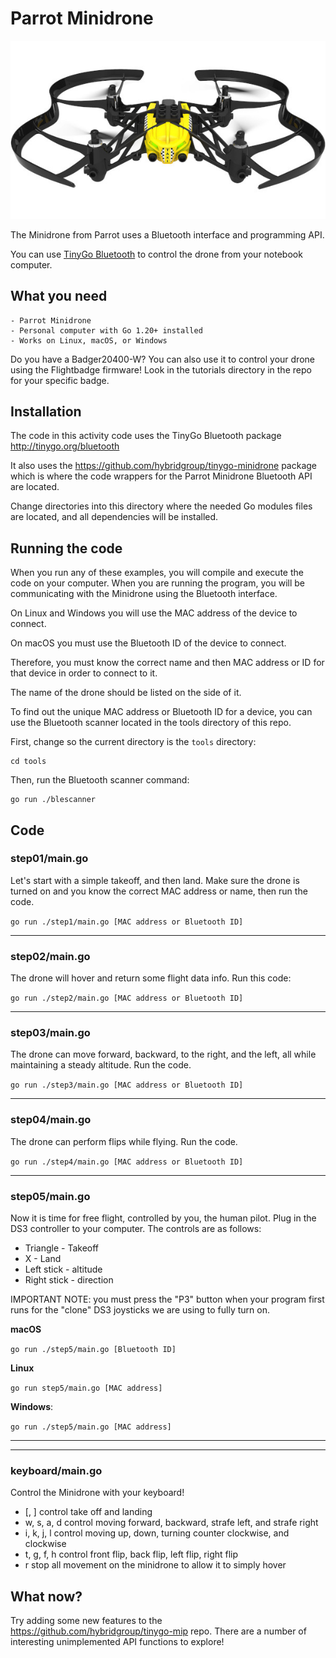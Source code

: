 # Parrot Minidrone

![Parrot Minidrone](../../images/minidrone.jpg)

The Minidrone from Parrot uses a Bluetooth interface and programming API.

You can use [TinyGo Bluetooth](https://tinygo.org/bluetooth) to control the drone from your notebook computer.

## What you need

    - Parrot Minidrone
    - Personal computer with Go 1.20+ installed
    - Works on Linux, macOS, or Windows

Do you have a Badger20400-W? You can also use it to control your drone using the Flightbadge firmware! Look in the tutorials directory in the repo for your specific badge.

## Installation

The code in this activity code uses the TinyGo Bluetooth package http://tinygo.org/bluetooth

It also uses the https://github.com/hybridgroup/tinygo-minidrone package which is where the code wrappers for the Parrot Minidrone Bluetooth API are located.

Change directories into this directory where the needed Go modules files are located, and all dependencies will be installed.

## Running the code

When you run any of these examples, you will compile and execute the code on your computer. When you are running the program, you will be communicating with the Minidrone using the Bluetooth interface.

On Linux and Windows you will use the MAC address of the device to connect.

On macOS you must use the Bluetooth ID of the device to connect.

Therefore, you must know the correct name and then MAC address or ID for that device in order to connect to it.

The name of the drone should be listed on the side of it.

To find out the unique MAC address or Bluetooth ID for a device, you can use the Bluetooth scanner located in the tools directory of this repo.

First, change so the current directory is the `tools` directory:

```shell
cd tools
```

Then, run the Bluetooth scanner command:

```shell
go run ./blescanner
```

## Code

### step01/main.go

Let's start with a simple takeoff, and then land. Make sure the drone is turned on and you know the correct MAC address or name, then run the code.

```go run ./step1/main.go [MAC address or Bluetooth ID]```

<hr>

### step02/main.go

The drone will hover and return some flight data info. Run this code:

```go run ./step2/main.go [MAC address or Bluetooth ID]```

<hr>

### step03/main.go

The drone can move forward, backward, to the right, and the left, all while maintaining a steady altitude. Run the code. 

```go run ./step3/main.go [MAC address or Bluetooth ID]```

<hr>

### step04/main.go

The drone can perform flips while flying. Run the code.

```go run ./step4/main.go [MAC address or Bluetooth ID]```

<hr>

### step05/main.go

Now it is time for free flight, controlled by you, the human pilot. Plug in the DS3 controller to your computer. The controls are as follows:

* Triangle    - Takeoff
* X           - Land
* Left stick  - altitude
* Right stick - direction


IMPORTANT NOTE: you must press the "P3" button when your program first runs for the "clone" DS3 joysticks we are using to fully turn on.

**macOS**

`go run ./step5/main.go [Bluetooth ID]`

**Linux**

`go run step5/main.go [MAC address]`

**Windows**:

`go run ./step5/main.go [MAC address]`

<hr>

<hr>

### keyboard/main.go

Control the Minidrone with your keyboard!

- [, ] control take off and landing
- w, s, a, d control moving forward, backward, strafe left, and strafe right
- i, k, j, l control moving up, down, turning counter clockwise, and clockwise
- t, g, f, h control front flip, back flip, left flip, right flip
- r stop all movement on the minidrone to allow it to simply hover

## What now?

Try adding some new features to the https://github.com/hybridgroup/tinygo-mip repo. There are a number of interesting unimplemented API functions to explore!
